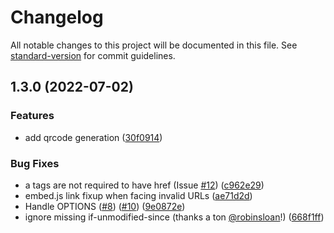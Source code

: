 # Changelog

All notable changes to this project will be documented in this file. See [standard-version](https://github.com/conventional-changelog/standard-version) for commit guidelines.

## 1.3.0 (2022-07-02)


### Features

* add qrcode generation ([30f0914](https://github.com/rpj/spring83/commit/30f0914b931a11acdffb7fe6c4b3281e74738458))


### Bug Fixes

* a tags are not required to have href (Issue [#12](https://github.com/rpj/spring83/issues/12)) ([c962e29](https://github.com/rpj/spring83/commit/c962e29b9737b613c39203fc72b2576c5f94dd26))
* embed.js link fixup when facing invalid URLs ([ae71d2d](https://github.com/rpj/spring83/commit/ae71d2dcc946d6231f6e974f67456b094175dab6))
* Handle OPTIONS ([#8](https://github.com/rpj/spring83/issues/8)) ([#10](https://github.com/rpj/spring83/issues/10)) ([9e0872e](https://github.com/rpj/spring83/commit/9e0872ed3c665ef5712546a7368aeadcefb63771))
* ignore missing if-unmodified-since (thanks a ton [@robinsloan](https://github.com/robinsloan)!) ([668f1ff](https://github.com/rpj/spring83/commit/668f1ff5df699b6ae365e8389e6345bffa021be8))
